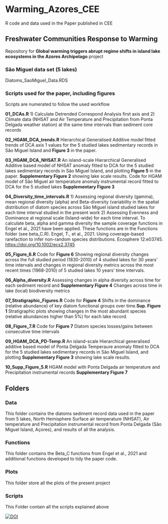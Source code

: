 # Warming_Azores_CEE
R code and data used in the Paper published in CEE

## Freshwater Communities Response to Warming

Repository for **Global warming triggers abrupt regime shifts in 
island lake ecosystems in the Azores Archipelago** project

### São Miguel data set (5 lakes)

Diatoms_SaoMiguel_Data.RDS 

### Scripts used for the paper, including figures
Scripts are numerated to follow the used workflow

**01_DCAs.R** 1) Calculate Detrended Correspond Analysis first axis and 2) Climate data 
(NHSAT and Air Temperature and Precipitation from Ponta Delgada weather station) at the same time intervals
than sediment core records

**02_HGAM_DCA_trends.R** Hierarchical Generalised Additive model fitted trends of DCA axis 1 values for the 5 studied lakes sedimentary records in São Miguel Island and **Figure 3** in the paper.

**03_HGAM_DCA_NHSAT.R** An island-scale Hierarchical Generalised Additive based model of NHSAT anomaly fitted to DCA for the 5 studied lakes sedimentary records in São Miguel Island, and plotting **Figure 5** in the paper. **Supplementary Figure 2** showing lake scale results. Code for HGAM model of São Miguel air temperature anomaly instrumental record fitted to DCA for the 5 studied lakes **Supplementary Figure 3**

**04_Diversity_time_intervals.R** 1) Assessing regional diversity (gamma), mean regional diversity (alpha) and Beta-diversity (variability in the spatial distribution of diatom species across São Miguel island studied lakes for each time interval studied in the present work 2) Assessing Evenness and Dominance at regional scale (Island-wide) for each time interval. To calculate beta, alpha and gamma diversity the sample coverage functions in Engel et al., 2021 have been applied. These functions are in the Functions folder (see beta_C.R). Engel, T., et al., 2021. Using coverage-based rarefaction to infer non-random species distributions. Ecosphere 12:e03745.	https://doi.org/10.1002/ecs2.3745

**05_Figure_6.R** Code for **Figure 6** Showing regional diversity changes across the full studied period (1830-2010) of 4 studied lakes for 30 years’ time intervals and changes in regional diversity metrics across the most recent times (1968-2010) of 5 studied lakes 10 years’ time intervals.

**06_Alpha_diversity.R** Assessing changes in alpha diversity across time for each sediment record and **Supplementary Figure 4** Changes across time in lake (local) biodiversity metrics

**07_Stratigraphic_Figures.R** Code for **Figure 4** Shifts in the dominance (relative abundance) of key diatom functional groups over time.**Sup. Figure 1** Stratigraphic plots showing changes in the most abundant species (relative abundances higher than 5%)
for each lake record. 

**08_Figure_7.R** Code for **Figure 7** Diatom species losses/gains between consecutive time intervals

**09_HGAM_DCA_PD-Temp.R** An island-scale Hierarchical generalised additive based model of Ponta Delgada Temperaure anomaly fitted to DCA for the 5 studied lakes sedimentary records in São Miguel Island, and plotting **Supplementary Figure 3** showing lake scale results.

**10_Supp_Figure_5.R** HGAM model with Ponta Delgada air temperature and Precipitation instrumental records **Supplementary Figure 7** 

## Folders

### Data
This folder contains the diatoms sediment record data used in the paper from 5 lakes, North Hemisphere Surface air temperature (NHSAT), Air temperature and Precipitation instrumental record from Ponta Delgada (São Miguel Island, Açores), and results of all the analysis.

### Functions
This folder contains the Beta_C functions from Engel et al., 2021 and additional functions developed to tidy the paper code.

### Plots

This folder store all the plots of the present project

### Scripts

This Folder contain all the scripts explained above

[![DOI](https://zenodo.org/badge/DOI/10.5281/zenodo.13853797.svg)](https://doi.org/10.5281/zenodo.13853797)






